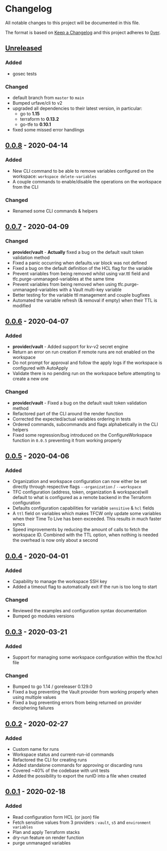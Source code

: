 # Changelog

All notable changes to this project will be documented in this file.

The format is based on [Keep a Changelog](http://keepachangelog.com/en/1.0.0/)
and this project adheres to [0ver](https://0ver.org).

## [Unreleased]

### Added

- gosec tests

### Changed

- default branch from `master` to `main`
- Bumped urfave/cli to v2
- upgraded all dependencies to their latest version, in particular:
  - go to **1.15**
  - terraform to **0.13.2**
  - go-tfe to **0.10.1**
- fixed some missed error handlings

## [0.0.8] - 2020-04-14

### Added

- New CLI command to be able to remove variables configured on the workspace: `workspace delete-variables`
- A couple commands to enable/disable the operations on the workspace from the CLI

### Changed

- Renamed some CLI commands & helpers

## [0.0.7] - 2020-04-09

### Changed

- **provider/vault** - **Actually** fixed a bug on the default vault token validation method
- Fixed a panic occurring when defaults.var block was not defined
- Fixed a bug on the default definition of the HCL flag for the variable
- Prevent variables from being removed whilst using var.ttl field and tfc.purge-unmanaged-variables at the same time
- Prevent variables from being removed when using tfc.purge-unmanaged-variables with a Vault multi-key variable
- Better testing for the variable ttl management and couple bugfixes
- Automated the variable refresh (& removal if empty) when their TTL is modified

## [0.0.6] - 2020-04-07

### Added

- **provider/vault** - Added support for kv-v2 secret engine
- Return an error on run creation if remote runs are not enabled on the workspace
- Do not prompt for approval and follow the apply logs if the workspace is configured with AutoApply
- Validate there is no pending run on the workspace before attempting to create a new one

### Changed

- **provider/vault** - Fixed a bug on the default vault token validation method
- Refactored part of the CLI around the render function
- Corrected the expected/actual variables ordering in tests
- Ordered commands, subcommands and flags alphabetically in the CLI helpers
- Fixed some regression/bug introduced on the ConfigureWorkspace function in `0.0.5` preventing it from working properly

## [0.0.5] - 2020-04-06

### Added

- Organization and workspace configuration can now either be set directly through respective flags `--organization` / `--workspace`
- TFC configuration (address, token, organization & workspace)will default to what is configured as a remote backend in the Terraform configuration
- Defaults configuration capabilities for variable `sensitive` & `hcl` fields
- A `ttl` field on variables which makes TFCW only update some variables when their Time To Live has been exceeded. This results in much faster syncs
- Speed improvements by reducing the amount of calls to fetch the workspace ID. Combined with the TTL option, when nothing is needed the overhead is now only about a second

## [0.0.4] - 2020-04-01

### Added

- Capability to manage the workspace SSH key
- Added a timeout flag to automatically exit if the run is too long to start

### Changed

- Reviewed the examples and configuration syntax documentation
- Bumped go modules versions

## [0.0.3] - 2020-03-21

### Added

- Support for managing some workspace configuration within the tfcw.hcl file

### Changed

- Bumped to go 1.14 / goreleaser 0.129.0
- Fixed a bug preventing the Vault provider from working properly when using multiple values
- Fixed a bug preventing errors from being returned on provider deciphering failures

## [0.0.2] - 2020-02-27

### Added

- Custom name for runs
- Workspace status and current-run-id commands
- Refactored the CLI for creating runs
- Added standalone commands for approving or discarding runs
- Covered ~40% of the codebase with unit tests
- Added the possibility to export the runID into a file when created

## [0.0.1] - 2020-02-18

### Added

- Read configuration form HCL (or json) file
- Fetch sensitive values from 3 providers : `vault`, `s5` and `environment variables`
- Plan and apply Terraform stacks
- dry-run feature on render function
- purge unmanaged variables

[Unreleased]: https://github.com/mvisonneau/tfcw/compare/0.0.8...HEAD
[0.0.8]: https://github.com/mvisonneau/tfcw/tree/0.0.8
[0.0.7]: https://github.com/mvisonneau/tfcw/tree/0.0.7
[0.0.6]: https://github.com/mvisonneau/tfcw/tree/0.0.6
[0.0.5]: https://github.com/mvisonneau/tfcw/tree/0.0.5
[0.0.4]: https://github.com/mvisonneau/tfcw/tree/0.0.4
[0.0.3]: https://github.com/mvisonneau/tfcw/tree/0.0.3
[0.0.2]: https://github.com/mvisonneau/tfcw/tree/0.0.2
[0.0.1]: https://github.com/mvisonneau/tfcw/tree/0.0.1
